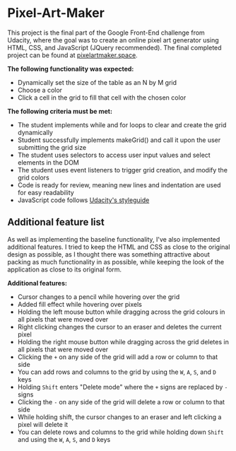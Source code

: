 # Pixel-Art-Maker

This project is the final part of the Google Front-End challenge from Udacity, where the goal was to create an online pixel art generator using HTML, CSS, and JavaScript (JQuery recommended).  The final completed project can be found at [pixelartmaker.space](http://pixelartmaker.space/).

**The following functionality was expected:**

* Dynamically set the size of the table as an N by M grid
* Choose a color
* Click a cell in the grid to fill that cell with the chosen color

**The following criteria must be met:**

* The student implements while and for loops to clear and create the grid dynamically
* Student successfully implements makeGrid() and call it upon the user submitting the grid size
* The student uses selectors to access user input values and select elements in the DOM
* The student uses event listeners to trigger grid creation, and modify the grid colors
* Code is ready for review, meaning new lines and indentation are used for easy readability
* JavaScript code follows [Udacity's styleguide](https://udacity.github.io/frontend-nanodegree-styleguide/javascript.html)

## Additional feature list

As well as implementing the baseline functionality, I've also implemented additional features.  I tried to keep the HTML and CSS as close to the original design as possible, as I thought there was something attractive about packing as much functionality in as possible, while keeping the look of the application as close to its original form.

**Additional features:**

* Cursor changes to a pencil while hovering over the grid
* Added fill effect while hovering over pixels
* Holding the left mouse button while dragging across the grid colours in all pixels that were moved over
* Right clicking changes the cursor to an eraser and deletes the current pixel
* Holding the right mouse button while dragging across the grid deletes in all pixels that were moved over
* Clicking the `+` on any side of the grid will add a row or column to that side
* You can add rows and columns to the grid by using the `W`, `A`, `S`, and `D` keys
* Holding `Shift` enters "Delete mode" where the `+` signs are replaced by `-` signs
* Clicking the `-` on any side of the grid will delete a row or column to that side
* While holding shift, the cursor changes to an eraser and left clicking a pixel will delete it
* You can delete rows and columns to the grid while holding down `Shift` and using the `W`, `A`, `S`, and `D` keys
